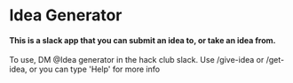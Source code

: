 # Idea Generator
#### This is a slack app that you can submit an idea to, or take an idea from.
To use, DM @Idea generator in the hack club slack. Use /give-idea or /get-idea, or you can type 'Help' for more info
